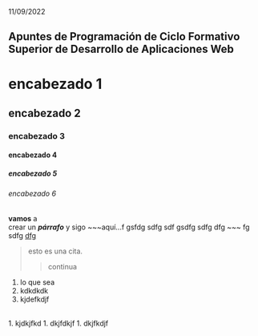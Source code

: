 11/09/2022
## Apuntes de Programación de Ciclo Formativo Superior de Desarrollo de Aplicaciones Web

# encabezado 1
## encabezado 2
### encabezado 3
#### encabezado 4
##### encabezado 5
###### encabezado 6


**vamos** a &nbsp;&nbsp;&nbsp;&nbsp;&nbsp;&nbsp; <br/> crear un ***párrafo***
y  sigo ~~~aquí...f gsfdg sdfg sdf gsdfg sdfg dfg ~~~ fg sdfg <u>dfg</u>

> esto es una cita.
>> continua

1. lo que sea
  1. kdkdkdk
  1. kjdefkdjf

<br/>
1. kjdkjfkd
1. dkjfdkjf
1. dkjfkdjf

